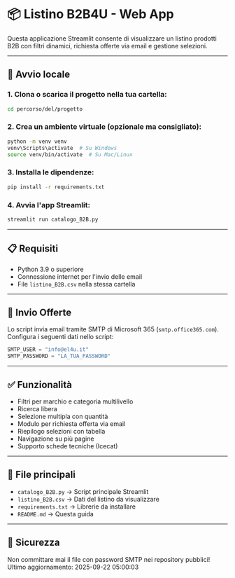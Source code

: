 # 📦 Listino B2B4U - Web App

Questa applicazione Streamlit consente di visualizzare un listino prodotti B2B con filtri dinamici, richiesta offerte via email e gestione selezioni.

---

## 🚀 Avvio locale

### 1. Clona o scarica il progetto nella tua cartella:
```bash
cd percorso/del/progetto
```

### 2. Crea un ambiente virtuale (opzionale ma consigliato):
```bash
python -m venv venv
venv\Scripts\activate  # Su Windows
source venv/bin/activate  # Su Mac/Linux
```

### 3. Installa le dipendenze:
```bash
pip install -r requirements.txt
```

### 4. Avvia l'app Streamlit:
```bash
streamlit run catalogo_B2B.py
```

---

## 📋 Requisiti

- Python 3.9 o superiore
- Connessione internet per l'invio delle email
- File `listino_B2B.csv` nella stessa cartella

---

## 📧 Invio Offerte

Lo script invia email tramite SMTP di Microsoft 365 (`smtp.office365.com`). Configura i seguenti dati nello script:

```python
SMTP_USER = "info@el4u.it"
SMTP_PASSWORD = "LA_TUA_PASSWORD"
```

---

## ✅ Funzionalità

- Filtri per marchio e categoria multilivello
- Ricerca libera
- Selezione multipla con quantità
- Modulo per richiesta offerta via email
- Riepilogo selezioni con tabella
- Navigazione su più pagine
- Supporto schede tecniche (Icecat)

---

## 📁 File principali

- `catalogo_B2B.py` → Script principale Streamlit
- `listino_B2B.csv` → Dati del listino da visualizzare
- `requirements.txt` → Librerie da installare
- `README.md` → Questa guida

---

## 🔐 Sicurezza

Non committare mai il file con password SMTP nei repository pubblici!
Ultimo aggiornamento: 2025-09-22 05:00:03
